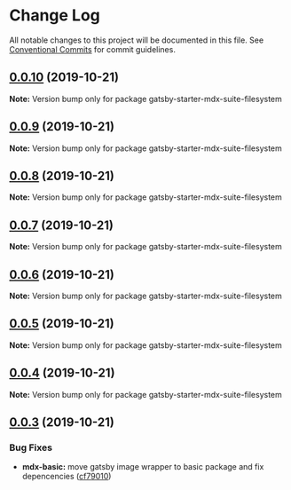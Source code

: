 # Change Log

All notable changes to this project will be documented in this file.
See [Conventional Commits](https://conventionalcommits.org) for commit guidelines.

## [0.0.10](https://github.com/axe312ger/gatsby-suite-mdx/compare/gatsby-starter-mdx-suite-filesystem@0.0.9...gatsby-starter-mdx-suite-filesystem@0.0.10) (2019-10-21)

**Note:** Version bump only for package gatsby-starter-mdx-suite-filesystem





## [0.0.9](https://github.com/axe312ger/gatsby-suite-mdx/compare/gatsby-starter-mdx-suite-filesystem@0.0.8...gatsby-starter-mdx-suite-filesystem@0.0.9) (2019-10-21)

**Note:** Version bump only for package gatsby-starter-mdx-suite-filesystem





## [0.0.8](https://github.com/axe312ger/gatsby-suite-mdx/compare/gatsby-starter-mdx-suite-filesystem@0.0.7...gatsby-starter-mdx-suite-filesystem@0.0.8) (2019-10-21)

**Note:** Version bump only for package gatsby-starter-mdx-suite-filesystem





## [0.0.7](https://github.com/axe312ger/gatsby-suite-mdx/compare/gatsby-starter-mdx-suite-filesystem@0.0.6...gatsby-starter-mdx-suite-filesystem@0.0.7) (2019-10-21)

**Note:** Version bump only for package gatsby-starter-mdx-suite-filesystem





## [0.0.6](https://github.com/axe312ger/gatsby-suite-mdx/compare/gatsby-starter-mdx-suite-filesystem@0.0.5...gatsby-starter-mdx-suite-filesystem@0.0.6) (2019-10-21)

**Note:** Version bump only for package gatsby-starter-mdx-suite-filesystem





## [0.0.5](https://github.com/axe312ger/gatsby-suite-mdx/compare/gatsby-starter-mdx-suite-filesystem@0.0.4...gatsby-starter-mdx-suite-filesystem@0.0.5) (2019-10-21)

**Note:** Version bump only for package gatsby-starter-mdx-suite-filesystem





## [0.0.4](https://github.com/axe312ger/gatsby-suite-mdx/compare/gatsby-starter-mdx-suite-filesystem@0.0.3...gatsby-starter-mdx-suite-filesystem@0.0.4) (2019-10-21)

**Note:** Version bump only for package gatsby-starter-mdx-suite-filesystem





## [0.0.3](https://github.com/axe312ger/gatsby-suite-mdx/compare/gatsby-starter-mdx-suite-filesystem@0.0.2...gatsby-starter-mdx-suite-filesystem@0.0.3) (2019-10-21)


### Bug Fixes

* **mdx-basic:** move gatsby image wrapper to basic package and fix depencencies ([cf79010](https://github.com/axe312ger/gatsby-suite-mdx/commit/cf790102c84d4ddbeb4180eec85504030b7b5ecd))
